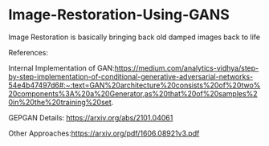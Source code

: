 # Image-Restoration-Using-GANS

Image Restoration is basically bringing back old damped images back to life














References:

Internal Implementation of GAN:https://medium.com/analytics-vidhya/step-by-step-implementation-of-conditional-generative-adversarial-networks-54e4b47497d6#:~:text=GAN%20architecture%20consists%20of%20two%20components%3A%20a%20Generator,as%20that%20of%20samples%20in%20the%20training%20set.

GEPGAN Details: https://arxiv.org/abs/2101.04061

Other Approaches:https://arxiv.org/pdf/1606.08921v3.pdf
